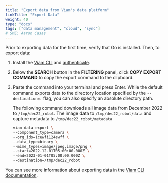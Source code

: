```yaml
---
title: "Export data from Viam's data platform"
linkTitle: "Export Data"
weight: 40
type: "docs"
tags: ["data management", "cloud", "sync"]
# SME: Aaron Casas
---
```


Prior to exporting data for the first time, verify that Go is installed.
Then, to export data:

1. Install the [Viam CLI](/program/cli/) and [authenticate](/program/cli/#authenticate).

2. Below the **SEARCH** button in the **FILTERING** panel, click **COPY EXPORT COMMAND** to copy the export command to the clipboard.

3. Paste the command into your terminal and press Enter.
   While the default command exports data to the directory location specified by the `--destination=.` flag, you can also specify an absolute directory path.

   The following command downloads all image data from December 2022 to `/tmp/dec22_robot`. The image data to  `/tmp/dec22_robot/data` and capture metadata to `/tmp/dec22_robot/metadata`

    ```bash
    viam data export \
    --component_type=camera \
    --org_ids=1cewfi124ewff \
    --data_type=binary \
    --mime_types=image/jpeg,image/png \
    --start=2022-12-01T05:00:00.000Z \
    --end=2023-01-01T05:00:00.000Z \
    --destination=/tmp/dec22_robot
    ```

You can see more information about exporting data in the [Viam CLI documentation](/program/cli/#data).
